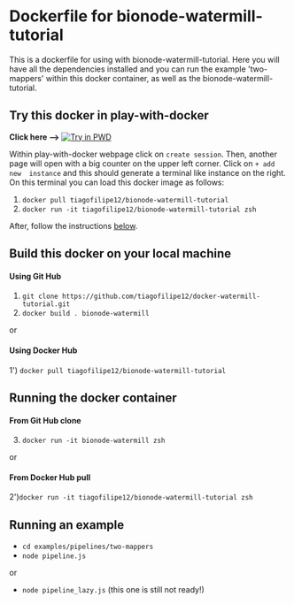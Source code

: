 # Dockerfile for bionode-watermill-tutorial

This is a dockerfile for using with bionode-watermill-tutorial. Here you will
 have all the dependencies installed and you can run the example 'two-mappers' 
 within this docker container, as well as the bionode-watermill-tutorial.

## Try this docker in play-with-docker

**Click here -->** 
[![Try in PWD](https://cdn.rawgit.com/play-with-docker/stacks/cff22438/assets/images/button.png)](http://labs.play-with-docker.com/)

Within play-with-docker webpage click on `create session`. Then, another page
 will open with a big counter on the upper left corner. Click on `+ add new 
 instance` and this should generate a terminal like instance on the right. On
  this terminal you can load this docker image as follows:

1) `docker pull tiagofilipe12/bionode-watermill-tutorial`
2) `docker run -it tiagofilipe12/bionode-watermill-tutorial zsh`

After, follow the instructions [below](#running-an-example).
 
## Build this docker on your local machine

#### Using Git Hub

1) `git clone https://github.com/tiagofilipe12/docker-watermill-tutorial.git`
2) `docker build . bionode-watermill`

or

#### Using Docker Hub

1') `docker pull tiagofilipe12/bionode-watermill-tutorial`

## Running the docker container

#### From Git Hub clone
3) `docker run -it bionode-watermill zsh`

or

#### From Docker Hub pull

2')`docker run -it tiagofilipe12/bionode-watermill-tutorial zsh`

## Running an example
* `cd examples/pipelines/two-mappers`
* `node pipeline.js`

or
* `node pipeline_lazy.js` (this one is still not ready!)